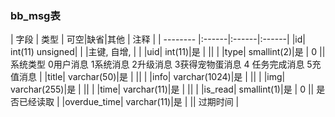 ### bb_msg表
  
| 字段        | 类型 | 可空|缺省|其他  | 注释 |
| -------- |:------|:------|:------|
|id| int(11) unsigned| |   |主键, 自增, |  |
|uid| int(11)|是 |   ||  |
|type| smallint(2)|是 |  0 || 系统类型 0用户消息 1系统消息 2升级消息 3获得宠物蛋消息 4 任务完成消息 5充值消息 |
|title| varchar(50)|是 |   ||  |
|info| varchar(1024)|是 |   ||  |
|img| varchar(255)|是 |   ||  |
|time| varchar(11)|是 |   ||  |
|is_read| smallint(1)|是 |  0 || 是否已经读取 |
|overdue_time| varchar(11)|是 |   || 过期时间 |
